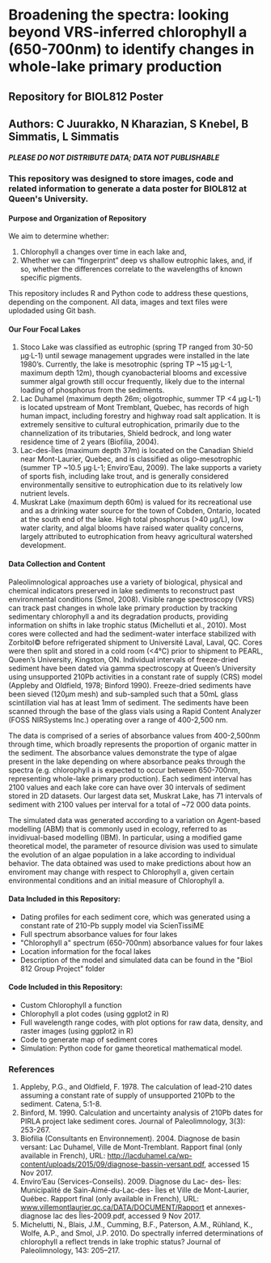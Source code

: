 # Broadening the spectra: looking beyond VRS-inferred chlorophyll a (650-700nm) to identify changes in whole-lake primary production
## Repository for BIOL812 Poster
## Authors: C Juurakko, N Kharazian, S Knebel, B Simmatis, L Simmatis
##### PLEASE DO NOT DISTRIBUTE DATA; DATA NOT PUBLISHABLE
### This repository was designed to store images, code and related information to generate a data poster for BIOL812 at Queen's University.

#### Purpose and Organization of Repository
We aim to determine whether:
1. Chlorophyll a changes over time in each lake and, 
2. Whether we can “fingerprint” deep vs shallow eutrophic lakes, and, if so, whether the differences correlate to the wavelengths of known specific pigments.
  
This repository includes R and Python code to address these questions, depending on the component. All data, images and text files were uplodaded using Git bash.

#### Our Four Focal Lakes
1. Stoco Lake was classified as eutrophic (spring TP ranged from 30-50 µg·L-1) until sewage management upgrades were installed in the late 1980’s. Currently, the lake is mesotrophic (spring TP ~15 µg·L-1, maximum depth 12m), though cyanobacterial blooms and excessive summer algal growth still occur frequently, likely due to the internal loading of phosphorus from the sediments.
2. Lac Duhamel (maximum depth 26m; oligotrophic, summer TP <4 μg∙L-1) is located upstream of Mont Tremblant, Quebec, has records of high human impact, including forestry and highway road salt application. It is extremely sensitive to cultural eutrophication, primarily due to the channelization of its tributaries, Shield bedrock, and long water residence time of 2 years (Biofilia, 2004). 
3. Lac-des-Îles (maximum depth 37m) is located on the Canadian Shield near Mont-Laurier, Quebec, and is classified as oligo-mesotrophic (summer TP ~10.5 μg∙L-1; Enviro’Eau, 2009). The lake supports a variety of sports fish, including lake trout, and is generally considered environmentally sensitive to eutrophication due to its relatively low nutrient levels. 
4. Muskrat Lake (maximum depth 60m) is valued for its recreational use and as a drinking water source for the town of Cobden, Ontario, located at the south end of the lake. High total phosphorus (>40 μg/L), low water clarity, and algal blooms have raised water quality concerns, largely attributed to eutrophication from heavy agricultural watershed development.

#### Data Collection and Content
Paleolimnological approaches use a variety of biological, physical and chemical indicators preserved in lake sediments to reconstruct past environmental conditions (Smol, 2008). Visible range spectroscopy (VRS) can track past changes in whole lake primary production by tracking sedimentary chlorophyll a and its degradation products, providing information on shifts in lake trophic status (Michelluti et al., 2010). Most cores were collected and had the sediment-water interface stabilized with Zorbitol© before refrigerated shipment to Université Laval, Laval, QC. Cores were then split and stored in a cold room (<4°C) prior to shipment to PEARL, Queen’s University, Kingston, ON. Individual intervals of freeze-dried sediment have been dated via gamma spectroscopy at Queen’s University using unsupported 210Pb activities in a constant rate of supply (CRS) model (Appleby and Oldfield, 1978; Binford 1990). Freeze-dried sediments have been sieved (120µm mesh) and sub-sampled such that a 50mL glass scintillation vial has at least 1mm of sediment. The sediments have been scanned through the base of the glass vials using a Rapid Content Analyzer (FOSS NIRSystems Inc.) operating over a range of 400-2,500 nm.
  
The data is comprised of a series of absorbance values from 400-2,500nm through time, which broadly represents the proportion of organic matter in the sediment. The absorbance values demonstrate the type of algae present in the lake depending on where absorbance peaks through the spectra (e.g. chlorophyll a is expected to occur between 650-700nm, representing whole-lake primary production). Each sediment interval has 2100 values and each lake core can have over 30 intervals of sediment stored in 2D datasets. Our largest data set, Muskrat Lake, has 71 intervals of sediment with 2100 values per interval for a total of ~72 000 data points. 

The simulated data was generated according to a variation on Agent-based modelling (ABM) that is commonly used in ecology, referred to as invidivual-based modelling (IBM). In particular, using a modified game theoretical model, the parameter of resource division was used to simulate the evolution of an algae population in a lake according to individual behavior. The data obtained was used to make predictions about how an enviroment may change with respect to Chlorophyll a, given certain environmental conditions and an initial measure of Chlorophyll a.

#### Data Included in this Repository:
* Dating profiles for each sediment core, which was generated using a constant rate of 210-Pb supply model via ScienTissiME
* Full spectrum absorbance values for four lakes
* "Chlorophyll a" spectrum (650-700nm) absorbance values for four lakes
* Location information for the focal lakes
* Description of the model and simulated data can be found in the "Biol 812 Group Project" folder


#### Code Included in this Repository:
* Custom Chlorophyll a function
* Chlorophyll a plot codes (using ggplot2 in R)
* Full wavelength range codes, with plot options for raw data, density, and raster images (using ggplot2 in R)
* Code to generate map of sediment cores
* Simulation: Python code for game theoretical mathematical model. 

### References
1. Appleby, P.G., and Oldfield, F. 1978. The calculation of lead-210 dates assuming a constant rate of supply of unsupported 210Pb to the sediment. Catena, 5:1-8.
2. Binford, M. 1990. Calculation and uncertainty analysis of 210Pb dates for PIRLA project lake sediment cores. Journal of Paleolimnology, 3(3): 253-267.
3. Biofilia (Consultants en Environnement). 2004. Diagnose de basin versant: Lac Duhamel, Ville de Mont-Tremblant. Rapport final (only available in French), URL: http://lacduhamel.ca/wp-content/uploads/2015/09/diagnose-bassin-versant.pdf, accessed 15 Nov 2017. 
4. Enviro’Eau (Services-Conseils). 2009. Diagnose du Lac- des- Îles: Municipalité de Sain-Aimé-du-Lac-des- Îles et Ville de Mont-Laurier, Québec. Rapport final (only available in French), URL: www.villemontlaurier.qc.ca/DATA/DOCUMENT/Rapport et annexes-diagnose lac des Îles-2009.pdf, accessed 9 Nov 2017.
5. Michelutti, N., Blais, J.M., Cumming, B.F., Paterson, A.M., Rühland, K., Wolfe, A.P., and Smol, J.P. 2010. Do spectrally inferred determinations of chlorophyll a reflect trends in lake trophic status? Journal of Paleolimnology, 143: 205–217.
